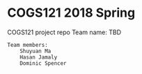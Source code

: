 # COGS121 2018 Spring
COGS121 project repo
    Team name: TBD

    Team members:
        Shuyuan Ma
        Hasan Jamaly
        Dominic Spencer
